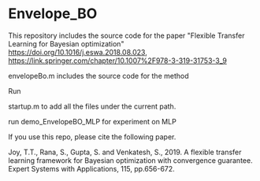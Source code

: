 # Envelope_BO

This repository includes the source code for the paper "Flexible Transfer Learning for Bayesian optimization" https://doi.org/10.1016/j.eswa.2018.08.023, https://link.springer.com/chapter/10.1007%2F978-3-319-31753-3_9

envelopeBo.m includes the source code for the method

Run

startup.m to add all the files under the current path.


run demo_EnvelopeBO_MLP for experiment on MLP

If you use this repo, please cite the following paper.

Joy, T.T., Rana, S., Gupta, S. and Venkatesh, S., 2019. A flexible transfer learning framework for Bayesian optimization with convergence guarantee. Expert Systems with Applications, 115, pp.656-672.
